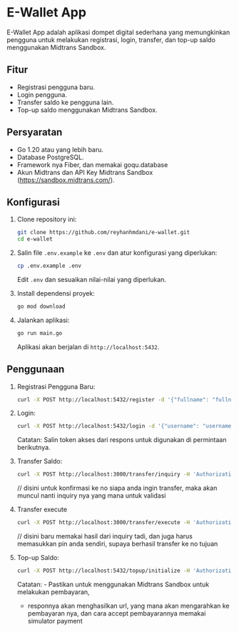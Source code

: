 # E-Wallet App

E-Wallet App adalah aplikasi dompet digital sederhana yang memungkinkan pengguna untuk melakukan registrasi, login, transfer, dan top-up saldo menggunakan Midtrans Sandbox.

## Fitur

- Registrasi pengguna baru.
- Login pengguna.
- Transfer saldo ke pengguna lain.
- Top-up saldo menggunakan Midtrans Sandbox.

## Persyaratan

- Go 1.20 atau yang lebih baru.
- Database PostgreSQL.
- Framework nya Fiber, dan memakai goqu.database
- Akun Midtrans dan API Key Midtrans Sandbox (https://sandbox.midtrans.com/).

## Konfigurasi

1. Clone repository ini:

    ```bash
    git clone https://github.com/reyhanhmdani/e-wallet.git
    cd e-wallet
    ```

2. Salin file `.env.example` ke `.env` dan atur konfigurasi yang diperlukan:

    ```bash
    cp .env.example .env
    ```

   Edit `.env` dan sesuaikan nilai-nilai yang diperlukan.

3. Install dependensi proyek:

    ```bash
    go mod download
    ```

4. Jalankan aplikasi:

    ```bash
    go run main.go
    ```

   Aplikasi akan berjalan di `http://localhost:5432`.

## Penggunaan

1. Registrasi Pengguna Baru:

    ```bash
    curl -X POST http://localhost:5432/register -d '{"fullname": "fullname_anda", "phone": "081234567890", "email": "email@example.com", "username": "username_anda", "password": "secretpass"}'
    ```

2. Login:

    ```bash
    curl -X POST http://localhost:5432/login -d '{"username": "username_anda, "password": "secretpass"}'
    ```

   Catatan: Salin token akses dari respons untuk digunakan di permintaan berikutnya.

3. Transfer Saldo:

    ```bash
    curl -X POST http://localhost:3000/transfer/inquiry -H 'Authorization: Bearer <token>' -d '{"receiver_username": "target_user", "amount": 100}'
    ```
   // disini untuk konfirmasi ke no siapa anda ingin transfer, maka akan muncul nanti inquiry nya yang mana untuk validasi


4. Transfer execute


    ```bash
    curl -X POST http://localhost:3000/transfer/execute -H 'Authorization: Bearer <token>' -d '{"inquiry_key": "inquiry nya" "PIN", "amount": secret_pin}'
    ```

    // disini baru memakai hasil dari inquiry tadi, dan juga harus memasukkan pin anda sendiri, supaya berhasil transfer ke no tujuan

5. Top-up Saldo:

    ```bash
    curl -X POST http://localhost:5432/topup/initialize -H 'Authorization: Bearer <token>' -d '{"amount": 50000}'
    ```

   Catatan: - Pastikan untuk menggunakan Midtrans Sandbox untuk melakukan pembayaran,
   - responnya akan menghasilkan url, yang mana akan mengarahkan ke pembayaran nya, dan cara accept pembayarannya memakai simulator payment

